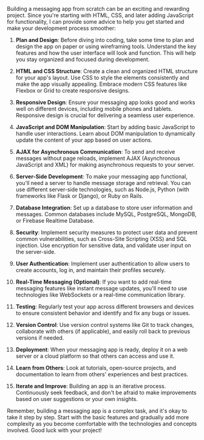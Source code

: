 Building a messaging app from scratch can be an exciting and rewarding project. Since you're starting with HTML, CSS, and later adding JavaScript for functionality, I can provide some advice to help you get started and make your development process smoother:

1. **Plan and Design**: Before diving into coding, take some time to plan and design the app on paper or using wireframing tools. Understand the key features and how the user interface will look and function. This will help you stay organized and focused during development.

2. **HTML and CSS Structure**: Create a clean and organized HTML structure for your app's layout. Use CSS to style the elements consistently and make the app visually appealing. Embrace modern CSS features like Flexbox or Grid to create responsive designs.

3. **Responsive Design**: Ensure your messaging app looks good and works well on different devices, including mobile phones and tablets. Responsive design is crucial for delivering a seamless user experience.

4. **JavaScript and DOM Manipulation**: Start by adding basic JavaScript to handle user interactions. Learn about DOM manipulation to dynamically update the content of your app based on user actions.

5. **AJAX for Asynchronous Communication**: To send and receive messages without page reloads, implement AJAX (Asynchronous JavaScript and XML) for making asynchronous requests to your server.

6. **Server-Side Development**: To make your messaging app functional, you'll need a server to handle message storage and retrieval. You can use different server-side technologies, such as Node.js, Python (with frameworks like Flask or Django), or Ruby on Rails.

7. **Database Integration**: Set up a database to store user information and messages. Common databases include MySQL, PostgreSQL, MongoDB, or Firebase Realtime Database.

8. **Security**: Implement security measures to protect user data and prevent common vulnerabilities, such as Cross-Site Scripting (XSS) and SQL injection. Use encryption for sensitive data, and validate user input on the server-side.

9. **User Authentication**: Implement user authentication to allow users to create accounts, log in, and maintain their profiles securely.

10. **Real-Time Messaging (Optional)**: If you want to add real-time messaging features like instant message updates, you'll need to use technologies like WebSockets or a real-time communication library.

11. **Testing**: Regularly test your app across different browsers and devices to ensure consistent behavior and identify and fix any bugs or issues.

12. **Version Control**: Use version control systems like Git to track changes, collaborate with others (if applicable), and easily roll back to previous versions if needed.

13. **Deployment**: When your messaging app is ready, deploy it on a web server or a cloud platform so that others can access and use it.

14. **Learn from Others**: Look at tutorials, open-source projects, and documentation to learn from others' experiences and best practices.

15. **Iterate and Improve**: Building an app is an iterative process. Continuously seek feedback, and don't be afraid to make improvements based on user suggestions or your own insights.

Remember, building a messaging app is a complex task, and it's okay to take it step by step. Start with the basic features and gradually add more complexity as you become comfortable with the technologies and concepts involved. Good luck with your project!